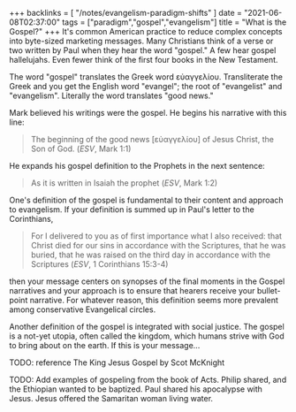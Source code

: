 +++
backlinks = [
    "/notes/evangelism-paradigm-shifts"
]
date = "2021-06-08T02:37:00"
tags = ["paradigm","gospel","evangelism"]
title = "What is the Gospel?"
+++
It's common American practice to reduce complex concepts into byte-sized marketing messages. Many Christians think of a verse or two written by Paul when they hear the word "gospel." A few hear gospel hallelujahs. Even fewer think of the first four books in the New Testament.

The word "gospel" translates the Greek word εὐαγγελίου. Transliterate the Greek and you get the English word "evangel"; the root of "evangelist" and "evangelism". Literally the word translates "good news."

Mark believed his writings were the gospel. He begins his narrative with this line:

> The beginning of the good news [εὐαγγελίου] of Jesus Christ, the Son of God. (_ESV_, Mark 1:1)

He expands his gospel definition to the Prophets in the next sentence:

> As it is written in Isaiah the prophet (_ESV_, Mark 1:2)

One's definition of the gospel is fundamental to their content and approach to evangelism. If your definition is summed up in Paul's letter to the Corinthians,

> For I delivered to you as of first importance what I also received: that Christ died for our sins in accordance with the Scriptures, that he was buried, that he was raised on the third day in accordance with the Scriptures (_ESV_, 1 Corinthians 15:3-4)

then your message centers on synopses of the final moments in the Gospel narratives and your approach is to ensure that hearers receive your bullet-point narrative. For whatever reason, this definition seems more prevalent among conservative Evangelical circles.

Another definition of the gospel is integrated with social justice. The gospel is a not-yet utopia, often called the kingdom, which humans strive with God to bring about on the earth. If this is your message...


TODO: reference The King Jesus Gospel by Scot McKnight

TODO: Add examples of gospeling from the book of Acts. Philip shared, and the Ethiopian wanted to be baptized. Paul shared his apocalypse with Jesus. Jesus offered the Samaritan woman living water.
